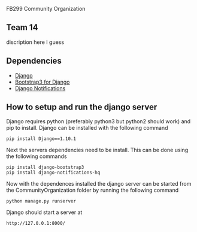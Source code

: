 FB299 Community Organization
## Team 14 
discription here I guess

## Dependencies
* [Django](https://www.djangoproject.com/)
* [Bootstrap3 for Django](https://github.com/dyve/django-bootstrap3)
* [Django Notifications](https://github.com/django-notifications/django-notifications)

## How to setup and run the django server
Django requires python (preferably python3 but python2 should work) and pip to install. Django can be installed with the following command
```shell
pip install Django==1.10.1
```
Next the servers dependencies need to be install. This can be done using the following commands
```shell
pip install django-bootstrap3
pip install django-notifications-hq
```
Now with the dependences installed the django server can be started from the CommunityOrganization folder by running the following command
```shell
python manage.py runserver
```
Django should start a server at
```shell
http://127.0.0.1:8000/
```
